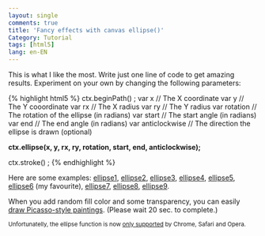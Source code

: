 ```yaml
---
layout: single
comments: true
title: 'Fancy effects with canvas ellipse()'
Category: Tutorial
tags: [html5]
lang: en-EN
---
```


This is what I like the most. Write just one line of code to get amazing results. Experiment on your own by changing the following parameters:

{% highlight html5 %} 
ctx.beginPath() ;
  var x             // The X coordinate
  var y             // The Y cooordinate
  var rx            // The X radius
  var ry            // The Y radius
  var rotation      // The rotation of the ellipse (in radians)
  var start         // The start angle (in radians)
  var end           // The end angle (in radians)
  var anticlockwise // The direction the ellipse is drawn (optional)
    
__ctx.ellipse(x, y, rx, ry, rotation, start, end, anticlockwise);__

ctx.stroke() ;
{% endhighlight %} 

Here are some examples: 
[ellipse1](https://solipsyzm.pl/demo/index.html), 
[ellipse2](https://solipsyzm.pl/demo/index2.html), 
[ellipse3](https://solipsyzm.pl/demo/index3.html), 
[ellipse4](https://solipsyzm.pl/demo/index4.html), 
[ellipse5](https://solipsyzm.pl/demo/index5.html), 
[ellipse6](https://solipsyzm.pl/demo/index6.html) (my favourite), 
[ellipse7](https://solipsyzm.pl/demo/index7.html), 
[ellipse8](https://solipsyzm.pl/demo/index8.html), 
[ellipse9](https://solipsyzm.pl/demo/index9.html). 

When you add random fill color and some transparency, you can easily [draw Picasso-style paintings](https://solipsyzm.pl/demo/index10.html). (Please wait 20 sec. to complete.)

<small>Unfortunatelly, the ellipse function is now [only supported](http://caniuse.com/#search=ellipse) by Chrome, Safari and Opera.</small>
